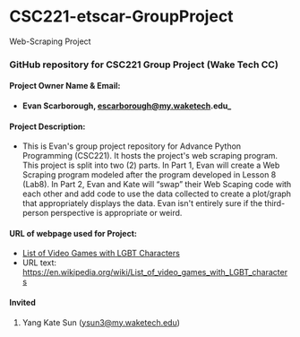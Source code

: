 # CSC221-etscar-GroupProject
Web-Scraping Project 

### GitHub repository for CSC221 Group Project (Wake Tech CC)
#### Project Owner Name & Email: 
* **Evan Scarborough, escarborough@my.waketech.edu_**
#### Project Description: 
* This is Evan's group project repository for Advance Python Programming (CSC221). It hosts the project's web scraping program. This project is split into two (2) parts. In Part 1, Evan will create a Web Scraping program modeled after the program developed in Lesson 8 (Lab8). In Part 2, Evan and Kate will “swap” their Web Scaping code with each other and add code to use the data collected to create a plot/graph that appropriately displays the data. Evan isn't entirely sure if the third-person perspective is appropriate or weird. 

#### URL of webpage used for Project:
* [List of Video Games with LGBT Characters](https://en.wikipedia.org/wiki/List_of_video_games_with_LGBT_characters)
* URL text: https://en.wikipedia.org/wiki/List_of_video_games_with_LGBT_characters
#### Invited
1. Yang Kate Sun (ysun3@my.waketech.edu)

